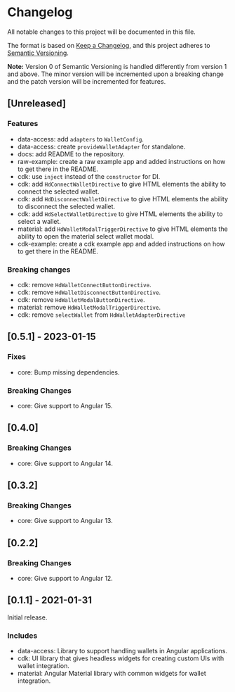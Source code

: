 # Changelog

All notable changes to this project will be documented in this file.

The format is based on [Keep a Changelog](https://keepachangelog.com/en/1.0.0/),
and this project adheres to [Semantic Versioning](https://semver.org/spec/v2.0.0.html).

**Note:** Version 0 of Semantic Versioning is handled differently from version 1 and above.
The minor version will be incremented upon a breaking change and the patch version will be incremented for features.

## [Unreleased]

### Features

- data-access: add `adapters` to `WalletConfig`.
- data-access: create `provideWalletAdapter` for standalone.
- docs: add README to the repository.
- raw-example: create a raw example app and added instructions on how to get there in the README.
- cdk: use `inject` instead of the `constructor` for DI.
- cdk: add `HdConnectWalletDirective` to give HTML elements the ability to connect the selected wallet.
- cdk: add `HdDisconnectWalletDirective` to give HTML elements the ability to disconnect the selected wallet.
- cdk: add `HdSelectWalletDirective` to give HTML elements the ability to select a wallet.
- material: add `HdWalletModalTriggerDirective` to give HTML elements the ability to open the material select wallet modal.
- cdk-example: create a cdk example app and added instructions on how to get there in the README.

### Breaking changes

- cdk: remove `HdWalletConnectButtonDirective`.
- cdk: remove `HdWalletDisconnectButtonDirective`.
- cdk: remove `HdWalletModalButtonDirective`.
- material: remove `HdWalletModalTriggerDirective`.
- cdk: remove `selectWallet` from `HdWalletAdapterDirective`

## [0.5.1] - 2023-01-15

### Fixes

- core: Bump missing dependencies.

### Breaking Changes

- core: Give support to Angular 15.

## [0.4.0]

### Breaking Changes

- core: Give support to Angular 14.

## [0.3.2]

### Breaking Changes

- core: Give support to Angular 13.

## [0.2.2]

### Breaking Changes

- core: Give support to Angular 12.

## [0.1.1] - 2021-01-31

Initial release.

### Includes

- data-access: Library to support handling wallets in Angular applications.
- cdk: UI library that gives headless widgets for creating custom UIs with wallet integration.
- material: Angular Material library with common widgets for wallet integration.
